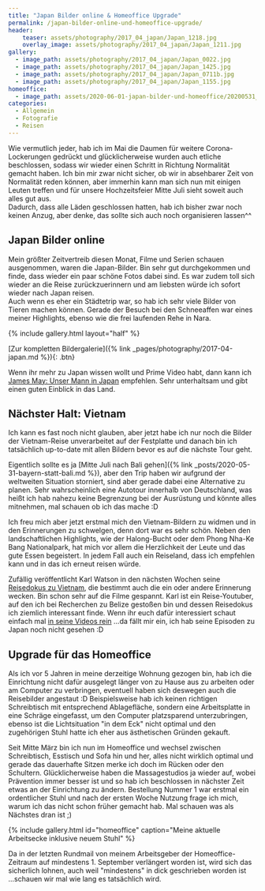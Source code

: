 ```yaml
---
title: "Japan Bilder online & Homeoffice Upgrade"
permalink: /japan-bilder-online-und-homeoffice-upgrade/
header:
    teaser: assets/photography/2017_04_japan/Japan_1218.jpg
    overlay_image: assets/photography/2017_04_japan/Japan_1211.jpg
gallery:
  - image_path: assets/photography/2017_04_japan/Japan_0022.jpg
  - image_path: assets/photography/2017_04_japan/Japan_1425.jpg
  - image_path: assets/photography/2017_04_japan/Japan_0711b.jpg
  - image_path: assets/photography/2017_04_japan/Japan_1155.jpg
homeoffice:
  - image_path: assets/2020-06-01-japan-bilder-und-homeoffice/20200531_desk.jpg
categories:
  - Allgemein
  - Fotografie
  - Reisen
---
```


Wie vermutlich jeder, hab ich im Mai die Daumen für weitere Corona-Lockerungen gedrückt und glücklicherweise wurden 
auch etliche beschlossen, sodass wir wieder einen Schritt in Richtung Normalität gemacht haben. 
Ich bin mir zwar nicht sicher, ob wir in absehbarer Zeit von Normalität reden können, 
aber immerhin kann man sich nun mit einigen Leuten treffen und für unsere Hochzeitsfeier Mitte Juli sieht soweit auch alles gut aus. <br> 
Dadurch, dass alle Läden geschlossen hatten, hab ich bisher zwar noch keinen Anzug, 
aber denke, das sollte sich auch noch organisieren lassen^^

## Japan Bilder online

Mein größter Zeitvertreib diesen Monat, Filme und Serien schauen ausgenommen, waren die Japan-Bilder. 
Bin sehr gut durchgekommen und finde, dass wieder ein paar schöne Fotos dabei sind. 
Es war zudem toll sich wieder an die Reise zurückzuerinnern und am liebsten würde ich sofort wieder nach Japan reisen. <br>
Auch wenn es eher ein Städtetrip war, so hab ich sehr viele Bilder von Tieren machen können. 
Gerade der Besuch bei den Schneeaffen war eines meiner Highlights, ebenso wie die frei laufenden Rehe in Nara.

{% include gallery.html layout="half" %}

[Zur kompletten Bildergalerie]({% link _pages/photography/2017-04-japan.md %}){: .btn}

Wenn ihr mehr zu Japan wissen wollt und Prime Video habt, dann kann ich [James May: Unser Mann in Japan](https://www.amazon.de/gp/video/detail/B0856QKBYR/ref=atv_dp_share_cu_r) empfehlen. 
Sehr unterhaltsam und gibt einen guten Einblick in das Land.

## Nächster Halt: Vietnam

Ich kann es fast noch nicht glauben, aber jetzt habe ich nur noch die Bilder der Vietnam-Reise unverarbeitet auf der Festplatte 
und danach bin ich tatsächlich up-to-date mit allen Bildern bevor es auf die nächste Tour geht.

Eigentlich sollte es ja [Mitte Juli nach Bali gehen]({% link _posts/2020-05-31-bayern-statt-bali.md %}), aber den Trip haben wir aufgrund der weltweiten Situation storniert, 
sind aber gerade dabei eine Alternative zu planen. Sehr wahrscheinlich eine Autotour innerhalb von Deutschland, 
was heißt ich hab nahezu keine Begrenzung bei der Ausrüstung und könnte alles mitnehmen, mal schauen ob ich das mache :D

Ich freu mich aber jetzt erstmal mich den Vietnam-Bildern zu widmen und in den Erinnerungen zu schwelgen, 
denn dort war es sehr schön. Neben den landschaftlichen Highlights, 
wie der Halong-Bucht oder dem Phong Nha-Ke Bang Nationalpark, hat mich vor allem die Herzlichkeit der Leute und 
das gute Essen begeistert. In jedem Fall auch ein Reiseland, dass ich empfehlen kann und in das ich erneut reisen würde.

Zufällig veröffentlicht Karl Watson in den nächsten Wochen seine [Reisedokus zu Vietnam](https://youtu.be/mz3fdw5uTTA), 
die bestimmt auch die ein oder andere Erinnerung wecken. Bin schon sehr auf die Filme gespannt. 
Karl ist ein Reise-Youtuber, auf den ich bei Recherchen zu Belize gestoßen bin und dessen Reisedokus ich ziemlich interessant finde. 
Wenn ihr euch dafür interessiert schaut einfach mal [in seine Videos rein](https://www.youtube.com/user/karlwatson18/featured) 
...da fällt mir ein, ich hab seine Episoden zu Japan noch nicht gesehen :D

## Upgrade für das Homeoffice

Als ich vor 5 Jahren in meine derzeitige Wohnung gezogen bin, hab ich die Einrichtung nicht dafür ausgelegt länger 
von zu Hause aus zu arbeiten oder am Computer zu verbringen, eventuell haben sich deswegen auch die Reisebilder angestaut :D
Beispielsweise hab ich keinen richtigen Schreibtisch mit entsprechend Ablagefläche, 
sondern eine Arbeitsplatte in eine Schräge eingefasst, um den Computer platzsparend unterzubringen, 
ebenso ist die Lichtsituation "in dem Eck" nicht optimal und den zugehörigen Stuhl hatte ich eher aus ästhetischen Gründen gekauft.

Seit Mitte März bin ich nun im Homeoffice und wechsel zwischen Schreibtisch, Esstisch und Sofa hin und her, 
alles nicht wirklich optimal und gerade das dauerhafte Sitzen merke ich doch im Rücken oder den Schultern. 
Glücklicherweise haben die Massagestudios ja wieder auf, wobei Prävention immer besser ist und so hab ich beschlossen 
in nächster Zeit etwas an der Einrichtung zu ändern. Bestellung Nummer 1 war erstmal ein ordentlicher Stuhl und 
nach der ersten Woche Nutzung frage ich mich, warum ich das nicht schon früher gemacht hab. 
Mal schauen was als Nächstes dran ist ;)

{% include gallery.html id="homeoffice" caption="Meine aktuelle Arbeitsecke inklusive neuem Stuhl" %}

Da in der letzten Rundmail von meinem Arbeitsgeber der Homeoffice-Zeitraum auf mindestens 1. September verlängert worden ist, 
wird sich das sicherlich lohnen, auch weil "mindestens" in dick geschrieben worden ist ...schauen wir mal wie lang es tatsächlich wird.
 